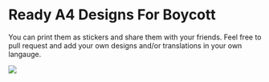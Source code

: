 # Ready A4 Designs For Boycott

You can print them as stickers and share them with your friends. Feel free to pull request and add your own designs and/or translations in your own langauge.

<img src="pngs/cleaners_1_tr.png width = 400px" />
